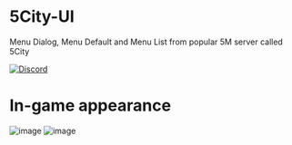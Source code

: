 # 5City-UI
Menu Dialog, Menu Default and Menu List from popular 5M server called 5City

[![Discord](https://img.shields.io/discord/902138867199643679?color=7289da&label=Discord&logo=discord&logoColor=ffffff)](https://discord.gg/hpYRxZ2KrF)

# In-game appearance
![image](https://user-images.githubusercontent.com/55330408/132097592-f0f59115-cbc8-4f5f-a4ee-8d930bde48bc.png)
![image](https://user-images.githubusercontent.com/55330408/132097599-213b7d50-315f-4dc2-9b04-fe048caa0dd1.png)
